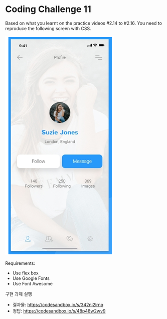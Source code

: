 # Coding Challenge 11

Based on what you learnt on the practice videos #2.14 to #2.16.
You need to reproduce the following screen with CSS.

![image1](./image/screenshot_1.png)

Requirements:

- Use flex box
- Use Google Fonts
- Use Font Awesome

구현 과제 실행

- 결과물: https://codesandbox.io/s/342nl2lrnq
- 정답: https://codesandbox.io/s/48p48w2wv9
